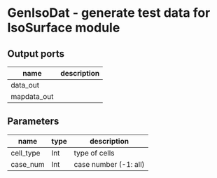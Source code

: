 [headline]:<>
GenIsoDat - generate test data for IsoSurface module
====================================================
[headline]:<>
[inputPorts]:<>
[inputPorts]:<>
[outputPorts]:<>
Output ports
------------
|name|description|
|-|-|
|data_out||
|mapdata_out||


[outputPorts]:<>
[parameters]:<>
Parameters
----------
|name|type|description|
|-|-|-|
|cell_type|Int|type of cells|
|case_num|Int|case number (-1: all)|

[parameters]:<>
